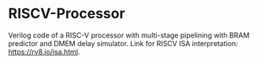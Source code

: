 # RISCV-Processor
Verilog code of a RISC-V processor with multi-stage pipelining with BRAM predictor and DMEM delay simulator. Link for RISCV ISA interpretation: https://rv8.io/isa.html.
